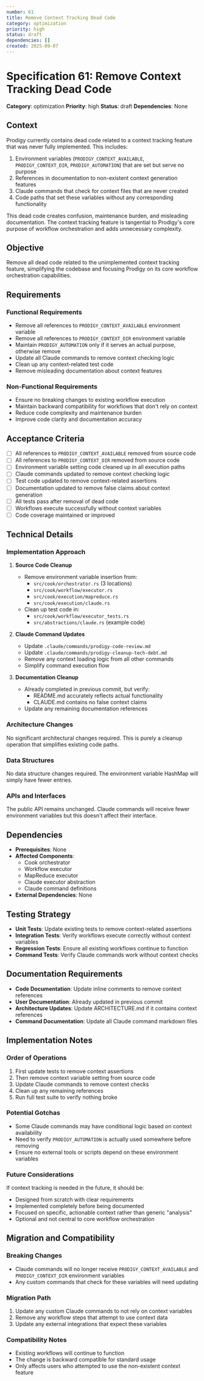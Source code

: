```yaml
---
number: 61
title: Remove Context Tracking Dead Code
category: optimization
priority: high
status: draft
dependencies: []
created: 2025-09-07
---
```


# Specification 61: Remove Context Tracking Dead Code

**Category**: optimization
**Priority**: high
**Status**: draft
**Dependencies**: None

## Context

Prodigy currently contains dead code related to a context tracking feature that was never fully implemented. This includes:

1. Environment variables (`PRODIGY_CONTEXT_AVAILABLE`, `PRODIGY_CONTEXT_DIR`, `PRODIGY_AUTOMATION`) that are set but serve no purpose
2. References in documentation to non-existent context generation features
3. Claude commands that check for context files that are never created
4. Code paths that set these variables without any corresponding functionality

This dead code creates confusion, maintenance burden, and misleading documentation. The context tracking feature is tangential to Prodigy's core purpose of workflow orchestration and adds unnecessary complexity.

## Objective

Remove all dead code related to the unimplemented context tracking feature, simplifying the codebase and focusing Prodigy on its core workflow orchestration capabilities.

## Requirements

### Functional Requirements
- Remove all references to `PRODIGY_CONTEXT_AVAILABLE` environment variable
- Remove all references to `PRODIGY_CONTEXT_DIR` environment variable  
- Maintain `PRODIGY_AUTOMATION` only if it serves an actual purpose, otherwise remove
- Update all Claude commands to remove context checking logic
- Clean up any context-related test code
- Remove misleading documentation about context features

### Non-Functional Requirements
- Ensure no breaking changes to existing workflow execution
- Maintain backward compatibility for workflows that don't rely on context
- Reduce code complexity and maintenance burden
- Improve code clarity and documentation accuracy

## Acceptance Criteria

- [ ] All references to `PRODIGY_CONTEXT_AVAILABLE` removed from source code
- [ ] All references to `PRODIGY_CONTEXT_DIR` removed from source code
- [ ] Environment variable setting code cleaned up in all execution paths
- [ ] Claude commands updated to remove context checking logic
- [ ] Test code updated to remove context-related assertions
- [ ] Documentation updated to remove false claims about context generation
- [ ] All tests pass after removal of dead code
- [ ] Workflows execute successfully without context variables
- [ ] Code coverage maintained or improved

## Technical Details

### Implementation Approach

1. **Source Code Cleanup**
   - Remove environment variable insertion from:
     - `src/cook/orchestrator.rs` (3 locations)
     - `src/cook/workflow/executor.rs`
     - `src/cook/execution/mapreduce.rs`
     - `src/cook/execution/claude.rs`
   - Clean up test code in:
     - `src/cook/workflow/executor_tests.rs`
     - `src/abstractions/claude.rs` (example code)

2. **Claude Command Updates**
   - Update `.claude/commands/prodigy-code-review.md`
   - Update `.claude/commands/prodigy-cleanup-tech-debt.md`
   - Remove any context loading logic from all other commands
   - Simplify command execution flow

3. **Documentation Cleanup**
   - Already completed in previous commit, but verify:
     - README.md accurately reflects actual functionality
     - CLAUDE.md contains no false context claims
   - Update any remaining documentation references

### Architecture Changes

No significant architectural changes required. This is purely a cleanup operation that simplifies existing code paths.

### Data Structures

No data structure changes required. The environment variable HashMap will simply have fewer entries.

### APIs and Interfaces

The public API remains unchanged. Claude commands will receive fewer environment variables but this doesn't affect their interface.

## Dependencies

- **Prerequisites**: None
- **Affected Components**: 
  - Cook orchestrator
  - Workflow executor
  - MapReduce executor
  - Claude executor abstraction
  - Claude command definitions
- **External Dependencies**: None

## Testing Strategy

- **Unit Tests**: Update existing tests to remove context-related assertions
- **Integration Tests**: Verify workflows execute correctly without context variables
- **Regression Tests**: Ensure all existing workflows continue to function
- **Command Tests**: Verify Claude commands work without context checks

## Documentation Requirements

- **Code Documentation**: Update inline comments to remove context references
- **User Documentation**: Already updated in previous commit
- **Architecture Updates**: Update ARCHITECTURE.md if it contains context references
- **Command Documentation**: Update all Claude command markdown files

## Implementation Notes

### Order of Operations
1. First update tests to remove context assertions
2. Then remove context variable setting from source code
3. Update Claude commands to remove context checks
4. Clean up any remaining references
5. Run full test suite to verify nothing broke

### Potential Gotchas
- Some Claude commands may have conditional logic based on context availability
- Need to verify `PRODIGY_AUTOMATION` is actually used somewhere before removing
- Ensure no external tools or scripts depend on these environment variables

### Future Considerations
If context tracking is needed in the future, it should be:
- Designed from scratch with clear requirements
- Implemented completely before being documented
- Focused on specific, actionable context rather than generic "analysis"
- Optional and not central to core workflow orchestration

## Migration and Compatibility

### Breaking Changes
- Claude commands will no longer receive `PRODIGY_CONTEXT_AVAILABLE` and `PRODIGY_CONTEXT_DIR` environment variables
- Any custom commands that check for these variables will need updating

### Migration Path
1. Update any custom Claude commands to not rely on context variables
2. Remove any workflow steps that attempt to use context data
3. Update any external integrations that expect these variables

### Compatibility Notes
- Existing workflows will continue to function
- The change is backward compatible for standard usage
- Only affects users who attempted to use the non-existent context feature